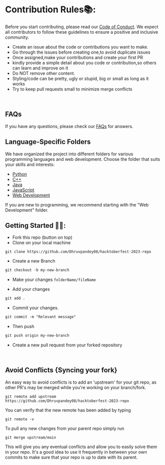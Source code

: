 # Contribution Rules📚:

Before you start contributing, please read our [Code of Conduct](CODE_OF_CONDUCT.md). We expect all contributors to follow these guidelines to ensure a positive and inclusive community.


- Create an issue about the code or contributions you want to make.
- Go through the issues before creating one,to avoid duplicate issues
- Once assigned,make your contributions and create your first PR
- kindly provide a simple detail about you code or contribution,so others can learn and improve on it
- Do NOT remove other content.
- Styling/code can be pretty, ugly or stupid, big or small as long as it works
- Try to keep pull requests small to minimize merge conflicts

<br>

## FAQs
If you have any questions, please check our [FAQs](faqs.md) for answers.



## Language-Specific Folders

We have organized the project into different folders for various programming languages and web development. Choose the folder that suits your skills and interests:

- [Python](Python/)
- [C++](C++/)
- [Java](Java/)
- [JavaScript](JavaScript/)
- [Web Development](Web-Development/)

If you are new to programming, we recommend starting with the "Web Development" folder.

## Getting Started 🤩🤗:

- Fork this repo (button on top)
- Clone on your local machine

```terminal
git clone https://github.com/Dhruvpandey08/hacktoberfest-2023-repo
```

- Create a new Branch

```markdown
git checkout -b my-new-branch
```
- Make your changes `folderName/fileName`

- Add your changes
```markdown
git add .
```
- Commit your changes.

```markdown
git commit -m "Relevant message"
```
- Then push 
```markdown
git push origin my-new-branch
```


- Create a new pull request from your forked repository

<br>

## Avoid Conflicts {Syncing your fork}

An easy way to avoid conflicts is to add an 'upstream' for your git repo, as other PR's may be merged while you're working on your branch/fork.   

```terminal
git remote add upstream https://github.com/Dhruvpandey08/hacktoberfest-2023-repo
```

You can verify that the new remote has been added by typing
```terminal
git remote -v
```

To pull any new changes from your parent repo simply run
```terminal
git merge upstream/main
```

This will give you any eventual conflicts and allow you to easily solve them in your repo. It's a good idea to use it frequently in between your own commits to make sure that your repo is up to date with its parent.
